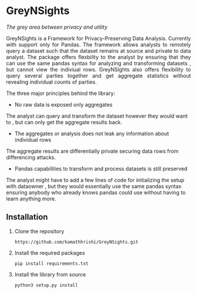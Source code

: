 # GreyNSights

*The grey area between privacy and utility* 

<p style="text-align:justify">GreyNSights is a Framework for Privacy-Preserving Data Analysis. Currently with support only for Pandas. The framework allows analysts to remotely query a dataset such that the dataset remains at source and private to data analyst. The package offers flexbility to the analyst by ensuring that they can use the same pandas syntax for analyzing and transforming datasets , but cannot view the indiviual rows. GreyNSights also offers flexibility to query several parties together and get aggregate statistics without revealing individual counts of parties. </p>

The three major principles behind the library:

* No raw data is exposed only aggregates 

The analyst can query and transform the dataset however they would want to , but can only get the aggregate results back. 

* The aggregates or analysis does not leak any information about individual rows 

The aggregate results are differentially private securing data rows from differencing attacks. 

* Pandas capabilities to transform and process datasets is still preserved 

The analyst might have to add a few lines of code for initializing the setup with dataowner , but they would essentially use the same pandas syntax ensuring anybody who already knows pandas could use without having to learn anything more. 

## Installation 

1. Clone the repository 

   ``` https://github.com/kamathhrishi/GreyNSights.git ```

2. Install the required packages 

   ``` pip install requirements.txt ```

3. Install the library from source 

   ``` python3 setup.py install ```
